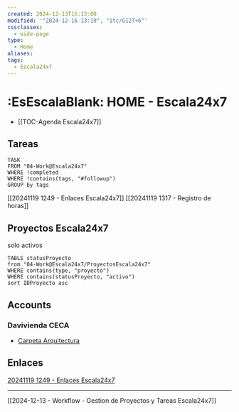 ```yaml
---
created: 2024-12-13T15:13:00
modified: '"2024-12-16 13:19", "1tc/G12T+6"'
cssclasses:
  - wide-page
type:
  - Home
aliases: 
tags:
  - Escala24x7
---
```

# :EsEscalaBlank: HOME - Escala24x7

- [[TOC-Agenda Escala24x7]]

## Tareas

```dataview
TASK
FROM "04-Work@Escala24x7"
WHERE !completed
WHERE !contains(tags, "#followup")
GROUP by tags
```


[[20241119 1249 - Enlaces Escala24x7]]
[[20241119 1317 - Registro de horas]]



## Proyectos Escala24x7
solo activos
```dataview
TABLE statusProyecto
from "04-Work@Escala24x7/ProyectosEscala24x7"
WHERE contains(type, "proyecto")
WHERE contains(statusProyecto, "activo")
sort IDProyecto asc
```

## Accounts
### Davivienda CECA
- [Carpeta Arquitectura](https://drive.google.com/drive/folders/1D-QKvglLwwTeO6GmhitXAkN0pkraHXOu?usp=drive_link)
## Enlaces  
[20241119 1249 - Enlaces Escala24x7](20241119%201249%20-%20Enlaces%20Escala24x7.md)



-----
[[2024-12-13 - Workflow - Gestion de Proyectos y Tareas Escala24x7]]
